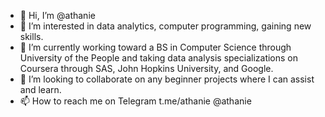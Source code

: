 - 👋 Hi, I’m @athanie
- 👀 I’m interested in data analytics, computer programming, gaining new skills.
- 🌱 I’m currently working toward a BS in Computer Science through University of the People and taking data analysis specializations on Coursera through SAS, John Hopkins University, and Google.
- 💞️ I’m looking to collaborate on any beginner projects where I can assist and learn.
- 📫 How to reach me on Telegram t.me/athanie @athanie

<!---
athanie/athanie is a ✨ special ✨ repository because its `README.md` (this file) appears on your GitHub profile.
You can click the Preview link to take a look at your changes.
--->
